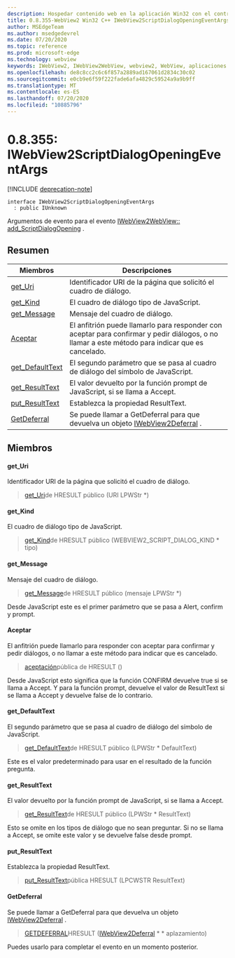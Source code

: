 ```yaml
---
description: Hospedar contenido web en la aplicación Win32 con el control Microsoft Edge WebView2
title: 0.8.355-WebView2 Win32 C++ IWebView2ScriptDialogOpeningEventArgs
author: MSEdgeTeam
ms.author: msedgedevrel
ms.date: 07/20/2020
ms.topic: reference
ms.prod: microsoft-edge
ms.technology: webview
keywords: IWebView2, IWebView2WebView, webview2, WebView, aplicaciones Win32, Win32, Edge
ms.openlocfilehash: de8c8cc2c6c6f857a2889ad167061d2834c30c02
ms.sourcegitcommit: e0cb9e6f59f222fade6afa4829c59524a9a9b9ff
ms.translationtype: MT
ms.contentlocale: es-ES
ms.lasthandoff: 07/20/2020
ms.locfileid: "10885796"
---
```

# 0.8.355: IWebView2ScriptDialogOpeningEventArgs 

[!INCLUDE [deprecation-note](../../includes/deprecation-note.md)]

```
interface IWebView2ScriptDialogOpeningEventArgs
  : public IUnknown
```

Argumentos de evento para el evento [IWebView2WebView:: add_ScriptDialogOpening](IWebView2WebView.md#add_scriptdialogopening) .

## Resumen

 Miembros                        | Descripciones
--------------------------------|---------------------------------------------
[get_Uri](#get_uri) | Identificador URI de la página que solicitó el cuadro de diálogo.
[get_Kind](#get_kind) | El cuadro de diálogo tipo de JavaScript.
[get_Message](#get_message) | Mensaje del cuadro de diálogo.
[Aceptar](#accept) | El anfitrión puede llamarlo para responder con aceptar para confirmar y pedir diálogos, o no llamar a este método para indicar que es cancelado.
[get_DefaultText](#get_defaulttext) | El segundo parámetro que se pasa al cuadro de diálogo del símbolo de JavaScript.
[get_ResultText](#get_resulttext) | El valor devuelto por la función prompt de JavaScript, si se llama a Accept.
[put_ResultText](#put_resulttext) | Establezca la propiedad ResultText.
[GetDeferral](#getdeferral) | Se puede llamar a GetDeferral para que devuelva un objeto [IWebView2Deferral](IWebView2Deferral.md) .

## Miembros

#### get_Uri 

Identificador URI de la página que solicitó el cuadro de diálogo.

> [get_Uri](#get_uri)de HRESULT público (URI LPWStr *)

#### get_Kind 

El cuadro de diálogo tipo de JavaScript.

> [get_Kind](#get_kind)de HRESULT público (WEBVIEW2_SCRIPT_DIALOG_KIND * tipo)

#### get_Message 

Mensaje del cuadro de diálogo.

> [get_Message](#get_message)de HRESULT público (mensaje LPWStr *)

Desde JavaScript este es el primer parámetro que se pasa a Alert, confirm y prompt.

#### Aceptar 

El anfitrión puede llamarlo para responder con aceptar para confirmar y pedir diálogos, o no llamar a este método para indicar que es cancelado.

> [aceptación](#accept)pública de HRESULT ()

Desde JavaScript esto significa que la función CONFIRM devuelve true si se llama a Accept. Y para la función prompt, devuelve el valor de ResultText si se llama a Accept y devuelve false de lo contrario.

#### get_DefaultText 

El segundo parámetro que se pasa al cuadro de diálogo del símbolo de JavaScript.

> [get_DefaultText](#get_defaulttext)de HRESULT público (LPWStr * DefaultText)

Este es el valor predeterminado para usar en el resultado de la función pregunta.

#### get_ResultText 

El valor devuelto por la función prompt de JavaScript, si se llama a Accept.

> [get_ResultText](#get_resulttext)de HRESULT público (LPWStr * ResultText)

Esto se omite en los tipos de diálogo que no sean preguntar. Si no se llama a Accept, se omite este valor y se devuelve false desde prompt.

#### put_ResultText 

Establezca la propiedad ResultText.

> [put_ResultText](#put_resulttext)pública HRESULT (LPCWSTR ResultText)

#### GetDeferral 

Se puede llamar a GetDeferral para que devuelva un objeto [IWebView2Deferral](IWebView2Deferral.md) .

> [GETDEFERRAL](#getdeferral)HRESULT ([IWebView2Deferral](IWebView2Deferral.md) * * aplazamiento)

Puedes usarlo para completar el evento en un momento posterior.

